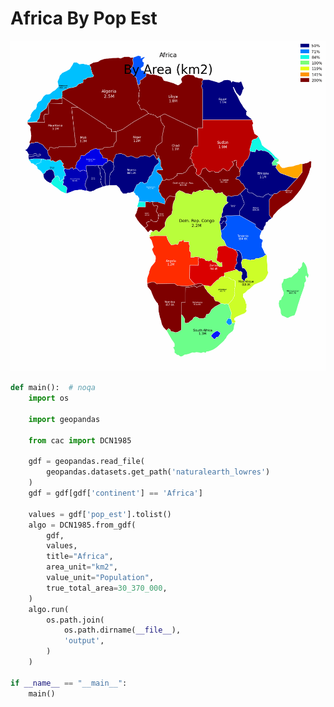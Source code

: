 # Africa By Pop Est

<p  align="center">
    <img src="https://raw.githubusercontent.com/nuuuwan/continuous_area_cartograms/main/examples/africa_by_pop_est/output/animated.gif" alt="alt" />
</p>

```python
def main():  # noqa
    import os

    import geopandas

    from cac import DCN1985

    gdf = geopandas.read_file(
        geopandas.datasets.get_path('naturalearth_lowres')
    )
    gdf = gdf[gdf['continent'] == 'Africa']

    values = gdf['pop_est'].tolist()
    algo = DCN1985.from_gdf(
        gdf,
        values,
        title="Africa",
        area_unit="km2",
        value_unit="Population",
        true_total_area=30_370_000,
    )
    algo.run(
        os.path.join(
            os.path.dirname(__file__),
            'output',
        )
    )

if __name__ == "__main__":
    main()

```
